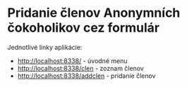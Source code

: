 # Pridanie členov Anonymních čokoholikov cez formulár

Jednotlivé linky aplikácie:

+ [http://localhost:8338/](http://localhost:8338/) - úvodné menu
+ [http://localhost:8338/clen](http://localhost:8338/clen) - zoznam členov
+ [http://localhost:8338/addclen](http://localhost:8338/addclen) - pridanie členov


